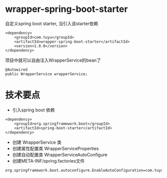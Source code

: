 # wrapper-spring-boot-starter

自定义spring boot starter, 当引入该starter依赖

```
<dependency>
    <groupId>com.tuyu</groupId>
    <artifactId>wrapper-spring-boot-starter</artifactId>
    <version>1.0.0</version>
</dependency>
```

项目中就可以自由注入WrapperService的bean了

```
@Autowired
public WrapperService wrapperService;
```

# 技术要点

- 引入spring boot 依赖

```
<dependency>
    <groupId>org.springframework.boot</groupId>
    <artifactId>spring-boot-starter</artifactId>
</dependency>
```

- 创建 WrapperService 类
- 创建属性配置类 WrapperServiceProperties
- 创建自动配置类 WrapperServiceAutoConfigure
- 创建META-INF/spring.factories文件

```
org.springframework.boot.autoconfigure.EnableAutoConfiguration=com.tuyu.autoconfigure.WrapperServiceAutoConfigure
```
